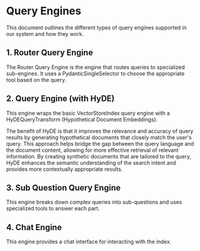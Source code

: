 # Query Engines

This document outlines the different types of query engines supported in our system and how they work.

## 1. Router Query Engine

The Router Query Engine is the engine that routes queries to specialized sub-engines. It uses a PydanticSingleSelector to choose the appropriate tool based on the query.

## 2. Query Engine (with HyDE)

This engine wraps the basic VectorStoreIndex query engine with a HyDEQueryTransform (Hypothetical Document Embeddings).

The benefit of HyDE is that it improves the relevance and accuracy of query results by generating hypothetical documents that closely match the user's query. This approach helps bridge the gap between the query language and the document content, allowing for more effective retrieval of relevant information. By creating synthetic documents that are tailored to the query, HyDE enhances the semantic understanding of the search intent and provides more contextually appropriate results.

## 3. Sub Question Query Engine

This engine breaks down complex queries into sub-questions and uses specialized tools to answer each part.

## 4. Chat Engine
This engine provides a chat interface for interacting with the index.

